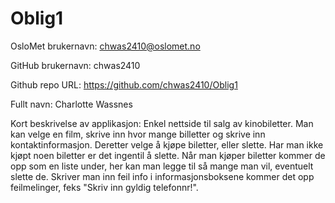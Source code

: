 # Oblig1
OsloMet brukernavn: chwas2410@oslomet.no

GitHub brukernavn: chwas2410

Github repo URL: https://github.com/chwas2410/Oblig1

Fullt navn: Charlotte Wassnes

Kort beskrivelse av applikasjon: Enkel nettside til salg av kinobiletter. Man kan velge en film, skrive inn hvor mange billetter og skrive inn kontaktinformasjon. Deretter velge å kjøpe biletter, eller slette. Har man ikke kjøpt noen biletter er det ingentil å slette. Når man kjøper biletter kommer de opp som en liste under, her kan man legge til så mange man vil, eventuelt slette de. Skriver man inn feil info i informasjonsboksene kommer det opp feilmelinger, feks "Skriv inn gyldig telefonnr!". 
